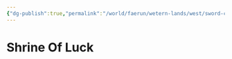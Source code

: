 ```yaml
---
{"dg-publish":true,"permalink":"/world/faerun/wetern-lands/west/sword-coast/phandalin/shrine-of-luck/"}
---
```



# Shrine Of Luck